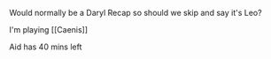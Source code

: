 Would normally be a Daryl Recap so should we skip and say it's Leo?

I'm playing [[Caenis]]

Aid has 40 mins left
